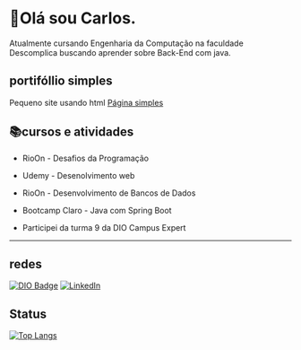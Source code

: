 # 👋Olá sou Carlos.

  Atualmente cursando Engenharia da Computação na faculdade Descomplica buscando aprender sobre Back-End com java.
  
## portifóllio simples
  
  Pequeno site usando html [Página simples](https://lordbeik.github.io/projeto-Capstone-1/)

## 📚cursos e atividades

 - RioOn - Desafios da Programação
  
 - Udemy - Desenolvimento web

 - RioOn - Desenvolvimento de Bancos de Dados
  
 - Bootcamp Claro - Java com Spring Boot 

 - Participei da turma 9 da DIO Campus Expert

----
## redes 

[![DIO Badge](https://img.shields.io/badge/-DIO-%237159c1?style=for-the-badge&logo=data:image/png;base64,[BASE64_STRING]&logoColor=white)](https://www.dio.me/users/gerrilhas)
[![LinkedIn](https://img.shields.io/badge/-LinkedIn-%230077B5?style=for-the-badge&logo=linkedin&logoColor=white)](https://www.linkedin.com/in/carlos-antonio-eng-comp/)

## Status
[![Top Langs](https://github-readme-stats.vercel.app/api/top-langs/?username=Lordbeik&layout=compact)](https://github.com/anuraghazra/github-readme-stats)

